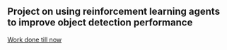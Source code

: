 ## Project on using reinforcement learning agents to improve object detection performance
[Work done till now](https://drive.google.com/file/d/1RDYVBnBJZoxxKoaK5inetT7FC4paKiWF/view?usp=sharing)

